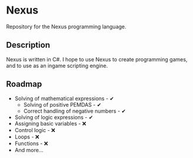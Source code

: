 # Nexus
Repository for the Nexus programming language.
## Description
Nexus is written in C#. I hope to use Nexus to create programming games, and to use as an ingame scripting engine.
## Roadmap
* Solving of mathematical expressions - ✔
  * Solving of positive PEMDAS - ✔
  * Correct handling of negative numbers - ✔
* Solving of logic expressions - ✔
* Assigning basic variables - ❌
* Control logic - ❌
* Loops - ❌
* Functions - ❌
* And more...
